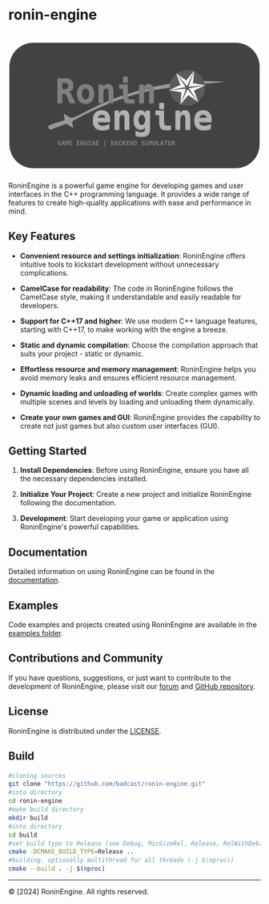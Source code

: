 # ronin-engine

<h1 align="center">
	<img width="500" src="media/RoninEngine-logo.png" alt="ronin-engine-logo">
</h1>

RoninEngine is a powerful game engine for developing games and user interfaces in the C++ programming language. It provides a wide range of features to create high-quality applications with ease and performance in mind.

## Key Features

- **Convenient resource and settings initialization**: RoninEngine offers intuitive tools to kickstart development without unnecessary complications.

- **CamelCase for readability**: The code in RoninEngine follows the CamelCase style, making it understandable and easily readable for developers.

- **Support for C++17 and higher**: We use modern C++ language features, starting with C++17, to make working with the engine a breeze.

- **Static and dynamic compilation**: Choose the compilation approach that suits your project - static or dynamic.

- **Effortless resource and memory management**: RoninEngine helps you avoid memory leaks and ensures efficient resource management.

- **Dynamic loading and unloading of worlds**: Create complex games with multiple scenes and levels by loading and unloading them dynamically.

- **Create your own games and GUI**: RoninEngine provides the capability to create not just games but also custom user interfaces (GUI).

## Getting Started

1. **Install Dependencies**: Before using RoninEngine, ensure you have all the necessary dependencies installed.

2. **Initialize Your Project**: Create a new project and initialize RoninEngine following the documentation.

3. **Development**: Start developing your game or application using RoninEngine's powerful capabilities.

## Documentation

Detailed information on using RoninEngine can be found in the [documentation](.).

## Examples

Code examples and projects created using RoninEngine are available in the [examples folder](.).

## Contributions and Community

If you have questions, suggestions, or just want to contribute to the development of RoninEngine, please visit our [forum](.) and [GitHub repository](https://github.com/badcast/ronin-engine).

## License

RoninEngine is distributed under the [LICENSE](LICENSE).

## Build
```bash
#cloning sources
git clone "https://github.com/badcast/ronin-engine.git"
#into directory
cd ronin-engine
#make build directory
mkdir build
#into directory
cd build
#set build type to Release (see Debug, MinSizeRel, Release, RelWithDebInfo) from up directory (..)
cmake -DCMAKE_BUILD_TYPE=Release ..
#building, optionally multithread for all threads (-j $(nproc))
cmake --build . -j $(nproc)
```

---

© [2024] RoninEngine. All rights reserved.
